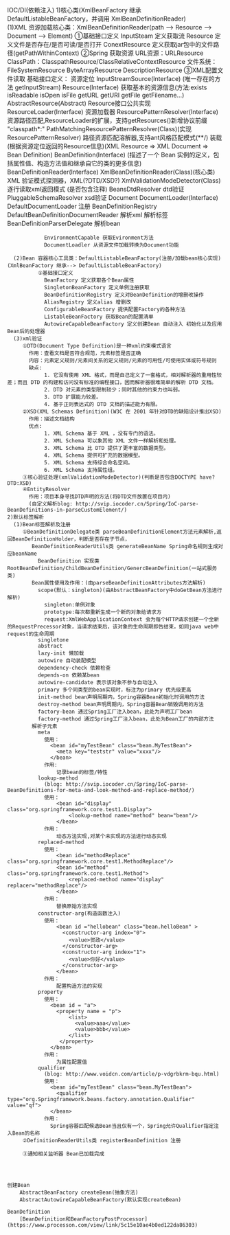 IOC/DI(依赖注入)
    1)核心类(XmlBeanFactory 继承 DefaultListableBeanFactory，并调用 XmlBeanDefinitionReader)   
      (1)XML 资源加载核心类：XmlBeanDefinitionReader(path --> Resource --> Document --> Element)
        ①基础接口定义
          InputSteam 定义获取流
          Resource 定义文件是否存在/是否可读/是否打开
          ConextResource 定义获取jar包中的文件路径(getPathWithinContext)
        ②Spring 获取资源
          URL资源：URLResource
          ClassPath：ClasspathResource/ClassRelativeContextResource
          文件系统：FileSystemResource
          ByteArrayResource
          DescriptionResource
        ③XML配置文件读取
          基础接口定义：
            资源定位
                InputStreamSource(Interface) (唯一存在的方法 getInputStream)
                Resource(Interface) 获取基本的资源信息(方法:exists isReadable isOpen isFile getURL getURI getFile getFilename...)
                AbstractResource(Abstract) Resource接口公共实现
                ResourceLoader(Interface) 资源加载器
                ResourcePatternResolver(Interface) 资源路径匹配,ResourceLoader的扩展，支持getResources()新增协议前缀 "classpath*:"
                PathMatchingResourcePatternResolver(Class)(实现ResourcePatternResolver) 路径资源匹配溶解器,支持ant风格匹配模式(**/)
            装载(根据资源定位返回的Resource信息)(XML Resource => XML Document => Bean Definition)
                BeanDefinition(Interface) (描述了一个 Bean 实例的定义，包括属性值、构造方法值和继承自它的类的更多信息)
                    BeanDefinitionReader(Interface)
                    XmlBeanDefinitionReader(Class)(核心类) XML 验证模式探测器，XML(?DTD/XSD?)
                    XmlValidationModeDetector(Class) 逐行读取xml返回模式 (是否包含注释)
                    BeansDtdResolver dtd验证
                    PluggableSchemaResolver xsd验证
                Document
                    DocumentLoader(Interface)
                    DefaultDocumentLoader
            注册
                BeanDefinitionRegistry
                DefaultBeanDefinitionDocumentReader 解析xml 解析标签
                BeanDefinitionParserDelegate 解析bean

                EnvironmentCapable 获取Evironment方法
                DocumentLoadler 从资源文件加载转换为Document功能

      (2)Bean 容器核心工具类：DefaultListableBeanFactory(注册/加载bean核心实现)(XmlBeanFactory 继承--> DefaultListableBeanFactory)
              ①基础接口定义
                BeanFactory 定义获取各个Bean属性
                SingletonBeanFactory 定义单例注册获取
                BeanDefinitionRegistry 定义对BeanDefinition的增删改操作
                AliasRegistry 定义alias 增删改
                ConfigurableBeanFactory 提供配置Factory的各种方法
                ListableBeanFactory 获取Bean的配置清单
                AutowireCapableBeanFactory 定义创建Bean 自动注入 初始化以及应用Bean后的处理器
      (3)xml验证
         ①DTD(Document Type Definition)是一种xml约束模式语言
           作用：查看文档是否符合规范，元素标签是否正确
           内容：元素定义规则/元素间关系的定义规则/元素的可用性/可使用实体或符号规则
           缺点:
                1. 它没有使用 XML 格式，而是自己定义了一套格式，相对解析器的重用性较差；而且 DTD 的构建和访问没有标准的编程接口，因而解析器很难简单的解析 DTD 文档。
                2. DTD 对元素的类型限制较少；同时其他的约束力也叫弱。
                3. DTD 扩展能力较差。
                4. 基于正则表达式的 DTD 文档的描述能力有限。
         ②XSD(XML Schemas Definition)(W3C 在 2001 年针对DTD的缺陷设计推出XSD)
           作用：描述文档结构
           优点:
                1. XML Schema 基于 XML ，没有专门的语法。
                2. XML Schema 可以象其他 XML 文件一样解析和处理。
                3. XML Schema 比 DTD 提供了更丰富的数据类型。
                4. XML Schema 提供可扩充的数据模型。
                5. XML Schema 支持综合命名空间。
                6. XML Schema 支持属性组。
         ③核心验证处理(xmlValidationModeDetector)(判断是否包含DOCTYPE have?DTD:XSD)
         ④EntityResolver
           作用：项目本身寻找DTD声明的方法(将DTD文件放置在项目内)
           (自定义解析blog: http://svip.iocoder.cn/Spring/IoC-parse-BeanDefinitions-in-parseCustomElement/)
    2)默认标签解析
      (1)Bean标签解析及注册
         ①BeanDefinitionDelegate类 parseBeanDefinitionElement方法元素解析,返回BeanDefinitionHolder，判断是否存在子节点，
            BeanDefinitionReaderUtils类 generateBeanName Spring命名规则生成对应beanName
              BeanDefinition 实现类RootBeanDefinition/ChildBeanDefinition/GenercBeanDefinition(一站式服务类)
            Bean属性使用及作用：(由parseBeanDefinitionAttributes方法解析)
              scope(默认：singleton)(由AbstractBeanFactory中doGetBean方法进行解析)
              	singleton:单例对象
              	prototype:每次都重新生成一个新的对象给请求方
              	request:XmlWebApplicationContext 会为每个HTTP请求创建一个全新的RequestPrecessor对象，当请求结束后，该对象的生命周期即告结束，如同java web中request的生命周期  	
              singletone
              abstract
              lazy-init 懒加载
              autowire 自动装配模型
              dependency-check 依赖检查
              depends-on 依赖某bean
              autowire-candidate 表示该对象不参与自动注入
              primary 多个同类型的bean实现时，标注为primary 优先级更高
              init-method bean声明周期内，Spring容器Bean初始化时调用的方法
              destroy-method bean声明周期内，Spring容器Bean销毁调用的方法
              factory-bean 通过Spring工厂注入bean，此处为声明工厂bean
              factory-method 通过Spring工厂注入bean，此处为Bean工厂的内部方法
            解析子元素
              meta
                使用：
                  <bean id="myTestBean" class="bean.MyTestBean">
                    <meta key="teststr" value="xxxx"/>
                  </bean>
                作用:
                    记录bean的标签/特性
              lookup-method
                (blog: http://svip.iocoder.cn/Spring/IoC-parse-BeanDefinitions-for-meta-and-look-method-and-replace-method/)
                使用：
                    <bean id="display" class="org.springframework.core.test1.Display">
                        <lookup-method name="method" bean="bean"/>
                    </bean>
                作用：
                    动态方法实现,对某个未实现的方法进行动态实现
              replaced-method
                使用：
                    <bean id="methodReplace" class="org.springframework.core.test1.MethodReplace"/>
                    <bean id="method" class="org.springframework.core.test1.Method">
                        <replaced-method name="display" replacer="methodReplace"/>
                    </bean>
                作用：
                    替换原始方法实现
              constructor-arg(构造函数注入)
                使用：
                    <bean id ="hellobean" class="bean.helloBean" >
                      <constructor-arg index="0">
                        <value>贺政</value>
                      </constructor-arg>
                      <constructor-arg index="1">
                        <value>你好</value>
                      </constructor-arg>
                    </bean>
                作用：
                    配置构造方法的实现
              property
                使用：
                  <bean id = "a">
                    <property name = "p">
                        <list>
                          <value>aaa</value>
                          <value>bbb</value>
                        </list>
                     </property>
                  </bean>
                作用：
                    为属性配置值
              qualifier
                (blog: http://www.voidcn.com/article/p-vdgrbkrm-bqu.html)
                使用：
                  <bean id="myTestBean" class="bean.MyTestBean">
                    <qualifier type="org.Springframework.beans.factory.annotation.Qualifier" value="qf">
                  </bean>
                作用：
                  Spring容器匹配候选Bean当且仅有一个，Spring允许Qualifier指定注入Bean的名称
         ②DefinitionReaderUtils类 registerBeanDefinition 注册

         ③通知相关监听器 Bean已加载完成
         
         
         
         
    创建Bean
        AbstractBeanFactory createBean(抽象方法)
        AbstractAutowireCapableBeanFactory(默认实现createBean)
        
    BeanDefinition    
        [BeanDefinition和BeanFactoryPostProcessor](https://www.processon.com/view/link/5c15e10ae4b0ed122da86303)
        
        
        